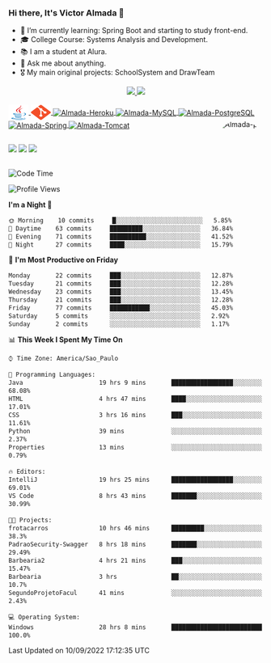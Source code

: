 ### Hi there, It's Victor Almada 👋


- 🌱 I’m currently learning: Spring Boot and starting to study front-end.
- 🎓 College Course: Systems Analysis and Development.
- 📚  I am a student at Alura.
- 💬 Ask me about anything.
- 🎖 My main original projects: SchoolSystem and DrawTeam


<div align="center">
  <a href="https://github.com/Almadavic">
  <img height="180em" src="https://github-readme-stats.vercel.app/api?username=Almadavic&show_icons=true&theme=dracula&include_all_commits=true&count_private=true"/>
  <img height="180em" src="https://github-readme-stats.vercel.app/api/top-langs/?username=Almadavic&layout=compact&langs_count=7&theme=dracula"/>
</div>
<div style="display: inline_block"><br>
  <img align="center" alt="Almada-Java" height="30" width="40" src="https://raw.githubusercontent.com/devicons/devicon/master/icons/java/java-original.svg">
  <img align="center" alt="Almada-Git" height="30" width="40" src="https://raw.githubusercontent.com/devicons/devicon/master/icons/git/git-original.svg">
  <img align="center" alt="Almada-Heroku" height="30" width="40" src="https://cdn.jsdelivr.net/gh/devicons/devicon/icons/heroku/heroku-plain-wordmark.svg" />             
  <img align="center" alt="Almada-MySQL" height="30" width="40" src="https://cdn.jsdelivr.net/gh/devicons/devicon/icons/mysql/mysql-original-wordmark.svg" />
  <img align="center" alt="Almada-PostgreSQL" height="30" width="40" src="https://cdn.jsdelivr.net/gh/devicons/devicon/icons/postgresql/postgresql-plain-wordmark.svg" />
  <img align="center" alt="Almada-Spring" height="30" width="40" src="https://cdn.jsdelivr.net/gh/devicons/devicon/icons/spring/spring-original-wordmark.svg" />
  <img align="center" alt="Almada-Tomcat" height="30" width="40" src="https://cdn.jsdelivr.net/gh/devicons/devicon/icons/tomcat/tomcat-original-wordmark.svg" />
  <img align="right" alt="Almada-pic" height="150" style="border-radius:50px;" src="https://user-images.githubusercontent.com/85299065/185514627-94fcf387-edc6-4c24-88f1-b4873ccd49e9.png">
</div>
  
  ##
 
<div> 
  <a href="https://www.youtube.com/channel/UCUrcUNA90M_ZqLEcQxd3UNA" target="_blank"><img src="https://img.shields.io/badge/YouTube-FF0000?style=for-the-badge&logo=youtube&logoColor=white" target="_blank"></a>
 <a href = "mailto:almadavic@live.com"><img src="https://img.shields.io/badge/-Gmail-%23333?style=for-the-badge&logo=gmail&logoColor=white" target="_blank"></a>
  <a href="https://www.linkedin.com/in/victoralmada/" target="_blank"><img src="https://img.shields.io/badge/-LinkedIn-%230077B5?style=for-the-badge&logo=linkedin&logoColor=white" target="_blank"></a> 
</div>

##

<!--START_SECTION:waka-->
![Code Time](http://img.shields.io/badge/Code%20Time-68%20hrs%2042%20mins-blue)

![Profile Views](http://img.shields.io/badge/Profile%20Views-30-blue)

**I'm a Night 🦉** 

```text
🌞 Morning    10 commits     █░░░░░░░░░░░░░░░░░░░░░░░░   5.85% 
🌆 Daytime    63 commits     █████████░░░░░░░░░░░░░░░░   36.84% 
🌃 Evening    71 commits     ██████████░░░░░░░░░░░░░░░   41.52% 
🌙 Night      27 commits     ████░░░░░░░░░░░░░░░░░░░░░   15.79%

```
📅 **I'm Most Productive on Friday** 

```text
Monday       22 commits     ███░░░░░░░░░░░░░░░░░░░░░░   12.87% 
Tuesday      21 commits     ███░░░░░░░░░░░░░░░░░░░░░░   12.28% 
Wednesday    23 commits     ███░░░░░░░░░░░░░░░░░░░░░░   13.45% 
Thursday     21 commits     ███░░░░░░░░░░░░░░░░░░░░░░   12.28% 
Friday       77 commits     ███████████░░░░░░░░░░░░░░   45.03% 
Saturday     5 commits      ░░░░░░░░░░░░░░░░░░░░░░░░░   2.92% 
Sunday       2 commits      ░░░░░░░░░░░░░░░░░░░░░░░░░   1.17%

```


📊 **This Week I Spent My Time On** 

```text
⌚︎ Time Zone: America/Sao_Paulo

💬 Programming Languages: 
Java                     19 hrs 9 mins       █████████████████░░░░░░░░   68.08% 
HTML                     4 hrs 47 mins       ████░░░░░░░░░░░░░░░░░░░░░   17.01% 
CSS                      3 hrs 16 mins       ███░░░░░░░░░░░░░░░░░░░░░░   11.61% 
Python                   39 mins             ░░░░░░░░░░░░░░░░░░░░░░░░░   2.37% 
Properties               13 mins             ░░░░░░░░░░░░░░░░░░░░░░░░░   0.79%

🔥 Editors: 
IntelliJ                 19 hrs 25 mins      █████████████████░░░░░░░░   69.01% 
VS Code                  8 hrs 43 mins       ███████░░░░░░░░░░░░░░░░░░   30.99%

🐱‍💻 Projects: 
frotacarros              10 hrs 46 mins      █████████░░░░░░░░░░░░░░░░   38.3% 
PadraoSecurity-Swagger   8 hrs 18 mins       ███████░░░░░░░░░░░░░░░░░░   29.49% 
Barbearia2               4 hrs 21 mins       ███░░░░░░░░░░░░░░░░░░░░░░   15.47% 
Barbearia                3 hrs               ██░░░░░░░░░░░░░░░░░░░░░░░   10.7% 
SegundoProjetoFacul      41 mins             ░░░░░░░░░░░░░░░░░░░░░░░░░   2.43%

💻 Operating System: 
Windows                  28 hrs 8 mins       █████████████████████████   100.0%

```


 Last Updated on 10/09/2022 17:12:35 UTC
<!--END_SECTION:waka-->
